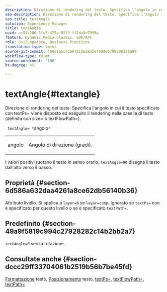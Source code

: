 ```yaml
---
description: Direzione di rendering del testo. Specifica l'angolo in cui il testo specificato con textPs= viene disposto ed eseguito il rendering nella casella di testo (definita con size= o textFlowPath=).
seo-description: Direzione di rendering del testo. Specifica l'angolo in cui il testo specificato con textPs= viene disposto ed eseguito il rendering nella casella di testo (definita con size= o textFlowPath=).
seo-title: textAngle
solution: Experience Manager
title: textAngle
uuid: ac54c186-1fc5-479a-89f2-ff2da5e7999a
feature: Dynamic Media Classic, SDK/API
role: Sviluppatore, Business Practices
translation-type: tm+mt
source-git-commit: 469d1a5c43a972116a8a2efb0de5708800130a99
workflow-type: tm+mt
source-wordcount: '136'
ht-degree: 4%

---
```



# textAngle{#textangle}

Direzione di rendering del testo. Specifica l&#39;angolo in cui il testo specificato con textPs= viene disposto ed eseguito il rendering nella casella di testo (definita con size= o textFlowPath=).

` textAngle= *`angolo`*`

<table id="simpletable_40832AC4B43A458CA69B225768124F58"> 
 <tr class="strow"> 
  <td class="stentry"> <p> <span class="varname"> angolo </span> </p> </td> 
  <td class="stentry"> <p>Angolo di direzione (gradi). </p> </td> 
 </tr> 
</table>

I valori positivi ruotano il testo in senso orario; `textAngle=90` disegna il testo dall&#39;alto verso il basso.

## Proprietà {#section-6d586a632daa4261a8ce62db56140b36}

Attributo livello. Si applica a `layer=0` se `layer=comp`. Ignorato se `textPs=` non è specificato per questo livello o se è specificato `textPath=`.

## Predefinito {#section-49a9f5819c994c27928282c14b2bb2a7}

`textAngle=0` senza rotazione.

## Consultate anche {#section-dccc29ff33704061b2519b56b7be45fd}

[Formattazione](../../../../../is-api/http-ref/image-serving-api-ref/c-http-protocol-reference/c-text-formatting/c-text-formatting.md#concept-0d3136db7f6f49668274541cd4b6364c) testo,  [Posizionamento](../../../../../is-api/http-ref/image-serving-api-ref/c-http-protocol-reference/c-text-formatting/r-text-positioning.md#reference-f647443d92914f4b89a7cc5a83267d87) testo,  [textPs=](../../../../../is-api/http-ref/image-serving-api-ref/c-http-protocol-reference/c-command-reference/r-textps.md#reference-4209a2a6169f44278da2647cfb0cd767),  [textFlowPath=](../../../../../is-api/http-ref/image-serving-api-ref/c-http-protocol-reference/c-command-reference/r-textflowpath.md#reference-0b8d9493d71342f0b6a64a6d221584ef),  [textPath=](../../../../../is-api/http-ref/image-serving-api-ref/c-http-protocol-reference/c-command-reference/r-textpath.md#reference-b09cc0902dff4725bdb54d5da4076ccd)
